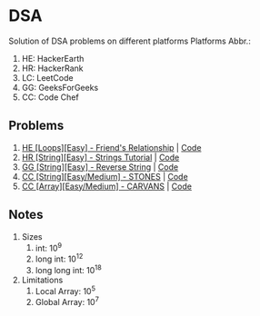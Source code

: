 # DSA
Solution of DSA problems on different platforms
Platforms Abbr.:
1. HE: HackerEarth
2. HR: HackerRank
3. LC: LeetCode
4. GG: GeeksForGeeks
5. CC: Code Chef

## Problems
1. [HE [Loops][Easy] - Friend's Relationship](https://www.hackerearth.com/practice/basic-programming/input-output/basics-of-input-output/practice-problems/algorithm/friends-relationship-1/) | [Code](1.cpp)
2. [HR [String][Easy] - Strings Tutorial](https://www.hackerrank.com/challenges/c-tutorial-strings/problem?isFullScreen=true) | [Code](2.cpp)
3. [GG [String][Easy] - Reverse String](https://practice.geeksforgeeks.org/problems/reverse-a-string/1) | [Code](3.cpp)
4. [CC [String][Easy/Medium] - STONES](https://www.codechef.com/problems/STONES) | [Code](4.cpp)
5. [CC [Array][Easy/Medium] - CARVANS](https://www.codechef.com/LRNDSA01/problems/CARVANS) | [Code](5.cpp)

## Notes
1. Sizes
    1. int: 10<sup>9</sup>
    1. long int: 10<sup>12</sup>
    1. long long int: 10<sup>18</sup>
1. Limitations
    1. Local Array: 10<sup>5</sup>
    1. Global Array: 10<sup>7</sup>
